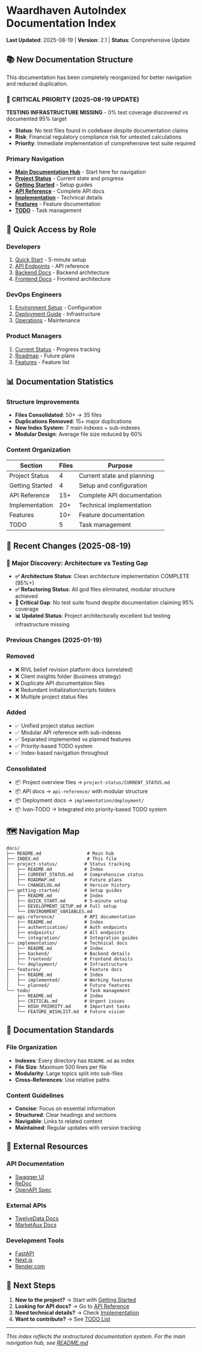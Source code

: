 # Waardhaven AutoIndex Documentation Index

**Last Updated**: 2025-08-19 | **Version**: 2.1 | **Status**: Comprehensive Update

## 📚 New Documentation Structure

This documentation has been completely reorganized for better navigation and reduced duplication.

### 🔴 CRITICAL PRIORITY (2025-08-19 UPDATE)
**TESTING INFRASTRUCTURE MISSING** - 0% test coverage discovered vs documented 95% target
- **Status**: No test files found in codebase despite documentation claims
- **Risk**: Financial regulatory compliance risk for untested calculations
- **Priority**: Immediate implementation of comprehensive test suite required

### Primary Navigation
- **[Main Documentation Hub](README.md)** - Start here for navigation
- **[Project Status](project-status/README.md)** - Current state and progress
- **[Getting Started](getting-started/README.md)** - Setup guides
- **[API Reference](api-reference/README.md)** - Complete API docs
- **[Implementation](implementation/README.md)** - Technical details
- **[Features](features/README.md)** - Feature documentation
- **[TODO](todo/README.md)** - Task management

## 🎯 Quick Access by Role

### Developers
1. [Quick Start](getting-started/QUICK_START.md) - 5-minute setup
2. [API Endpoints](api-reference/README.md) - API reference
3. [Backend Docs](implementation/backend/README.md) - Backend architecture
4. [Frontend Docs](implementation/frontend/README.md) - Frontend architecture

### DevOps Engineers
1. [Environment Setup](getting-started/ENVIRONMENT_VARIABLES.md) - Configuration
2. [Deployment Guide](implementation/deployment/README.md) - Infrastructure
3. [Operations](implementation/backend/operations/README.md) - Maintenance

### Product Managers
1. [Current Status](project-status/CURRENT_STATUS.md) - Progress tracking
2. [Roadmap](project-status/ROADMAP.md) - Future plans
3. [Features](features/README.md) - Feature list

## 📊 Documentation Statistics

### Structure Improvements
- **Files Consolidated**: 50+ → 35 files
- **Duplications Removed**: 15+ major duplications
- **New Index System**: 7 main indexes + sub-indexes
- **Modular Design**: Average file size reduced by 60%

### Content Organization
| Section | Files | Purpose |
|---------|-------|---------|
| Project Status | 4 | Current state and planning |
| Getting Started | 4 | Setup and configuration |
| API Reference | 15+ | Complete API documentation |
| Implementation | 20+ | Technical implementation |
| Features | 10+ | Feature documentation |
| TODO | 5 | Task management |

## 🔄 Recent Changes (2025-08-19)

### 🎯 Major Discovery: Architecture vs Testing Gap
- **✅ Architecture Status**: Clean architecture implementation COMPLETE (95%+)
- **✅ Refactoring Status**: All god files eliminated, modular structure achieved
- **🔴 Critical Gap**: No test suite found despite documentation claiming 95% coverage
- **📊 Updated Status**: Project architecturally excellent but testing infrastructure missing

### Previous Changes (2025-01-19)

### Removed
- ❌ RIVL belief revision platform docs (unrelated)
- ❌ Client insights folder (business strategy)
- ❌ Duplicate API documentation files
- ❌ Redundant initialization/scripts folders
- ❌ Multiple project status files

### Added
- ✅ Unified project status section
- ✅ Modular API reference with sub-indexes
- ✅ Separated implemented vs planned features
- ✅ Priority-based TODO system
- ✅ Index-based navigation throughout

### Consolidated
- 📦 Project overview files → `project-status/CURRENT_STATUS.md`
- 📦 API docs → `api-reference/` with modular structure
- 📦 Deployment docs → `implementation/deployment/`
- 📦 Ivan-TODO → Integrated into priority-based TODO system

## 🗺️ Navigation Map

```
docs/
├── README.md                 # Main hub
├── INDEX.md                  # This file
├── project-status/          # Status tracking
│   ├── README.md            # Index
│   ├── CURRENT_STATUS.md    # Comprehensive status
│   ├── ROADMAP.md           # Future plans
│   └── CHANGELOG.md         # Version history
├── getting-started/         # Setup guides
│   ├── README.md            # Index
│   ├── QUICK_START.md       # 5-minute setup
│   ├── DEVELOPMENT_SETUP.md # Full setup
│   └── ENVIRONMENT_VARIABLES.md
├── api-reference/           # API documentation
│   ├── README.md            # Index
│   ├── authentication/      # Auth endpoints
│   ├── endpoints/           # All endpoints
│   └── integration/         # Integration guides
├── implementation/          # Technical docs
│   ├── README.md            # Index
│   ├── backend/             # Backend details
│   ├── frontend/            # Frontend details
│   └── deployment/          # Infrastructure
├── features/                # Feature docs
│   ├── README.md            # Index
│   ├── implemented/         # Working features
│   └── planned/             # Future features
└── todo/                    # Task management
    ├── README.md            # Index
    ├── CRITICAL.md          # Urgent issues
    ├── HIGH_PRIORITY.md     # Important tasks
    └── FEATURE_WISHLIST.md  # Future vision
```

## 📝 Documentation Standards

### File Organization
- **Indexes**: Every directory has `README.md` as index
- **File Size**: Maximum 500 lines per file
- **Modularity**: Large topics split into sub-files
- **Cross-References**: Use relative paths

### Content Guidelines
- **Concise**: Focus on essential information
- **Structured**: Clear headings and sections
- **Navigable**: Links to related content
- **Maintained**: Regular updates with version tracking

## 🔗 External Resources

### API Documentation
- [Swagger UI](https://waardhaven-api.onrender.com/docs)
- [ReDoc](https://waardhaven-api.onrender.com/redoc)
- [OpenAPI Spec](https://waardhaven-api.onrender.com/openapi.json)

### External APIs
- [TwelveData Docs](https://twelvedata.com/docs)
- [MarketAux Docs](https://www.marketaux.com/documentation)

### Development Tools
- [FastAPI](https://fastapi.tiangolo.com/)
- [Next.js](https://nextjs.org/docs)
- [Render.com](https://render.com/docs)

## 🚀 Next Steps

1. **New to the project?** → Start with [Getting Started](getting-started/README.md)
2. **Looking for API docs?** → Go to [API Reference](api-reference/README.md)
3. **Need technical details?** → Check [Implementation](implementation/README.md)
4. **Want to contribute?** → See [TODO List](todo/README.md)

---

*This index reflects the restructured documentation system. For the main navigation hub, see [README.md](README.md)*